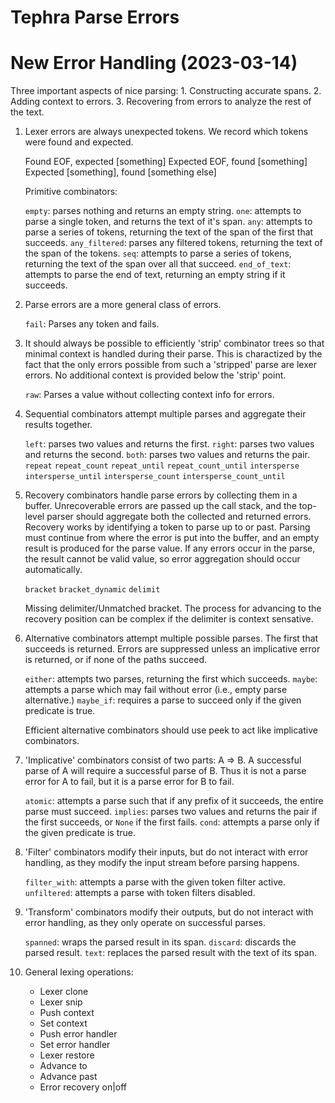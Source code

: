 # Tephra Parse Errors




New Error Handling (2023-03-14)
===============================

Three important aspects of nice parsing:
    1. Constructing accurate spans.
    2. Adding context to errors.
    3. Recovering from errors to analyze the rest of the text.


1. Lexer errors are always unexpected tokens. We record which tokens were found and expected.

    Found EOF, expected [something]
    Expected EOF, found [something]
    Expected [something], found [something else]

    Primitive combinators:

    `empty`: parses nothing and returns an empty string.
    `one`: attempts to parse a single token, and returns the text of it's span.
    `any`: attempts to parse a series of tokens, returning the text of the span of the first that succeeds.
    `any_filtered`: parses any filtered tokens, returning the text of the span of the tokens.
    `seq`: attempts to parse a series of tokens, returning the text of the span over all that succeed.
    `end_of_text`: attempts to parse the end of text, returning an empty string if it succeeds.

2. Parse errors are a more general class of errors.

    `fail`: Parses any token and fails.


3. It should always be possible to efficiently 'strip' combinator trees so that minimal context is handled during their parse. This is charactized by the fact that the only errors possible from such a 'stripped' parse are lexer errors. No additional context is provided below the 'strip' point.

    `raw`: Parses a value without collecting context info for errors.

4. Sequential combinators attempt multiple parses and aggregate their results together.

    `left`: parses two values and returns the first.
    `right`: parses two values and returns the second.
    `both`: parses two values and returns the pair.
    `repeat`
    `repeat_count`
    `repeat_until`
    `repeat_count_until`
    `intersperse`
    `intersperse_until`
    `intersperse_count`
    `intersperse_count_until`

5. Recovery combinators handle parse errors by collecting them in a buffer. Unrecoverable errors are passed up the call stack, and the top-level parser should aggregate both the collected and returned errors. Recovery works by identifying a token to parse up to or past. Parsing must continue from where the error is put into the buffer, and an empty result is produced for the parse value. If any errors occur in the parse, the result cannot be valid value, so error aggregation should occur automatically.

    `bracket`
    `bracket_dynamic`
    `delimit`

    Missing delimiter/Unmatched bracket. The process for advancing to the recovery position can be complex if the delimiter is context sensative.


6. Alternative combinators attempt multiple possible parses. The first that succeeds is returned. Errors are suppressed unless an implicative error is returned, or if none of the paths succeed.

    `either`: attempts two parses, returning the first which succeeds.
    `maybe`: attempts a parse which may fail without error (i.e., empty parse alternative.)
    `maybe_if`: requires a parse to succeed only if the given predicate is true.

    Efficient alternative combinators should use peek to act like implicative combinators.

7. 'Implicative' combinators consist of two parts: A => B. A successful parse of A will require a successful parse of B. Thus it is not a parse error for A to fail, but it is a parse error for B to fail.

    `atomic`: attempts a parse such that if any prefix of it succeeds, the entire parse must succeed.
    `implies`: parses two values and returns the pair if the first succeeds, or `None` if the first fails.
    `cond`: attempts a parse only if the given predicate is true.

9. 'Filter' combinators modify their inputs, but do not interact with error handling, as they modify the input stream before parsing happens.

    `filter_with`: attempts a parse with the given token filter active.
    `unfiltered`: attempts a parse with token filters disabled.

10. 'Transform' combinators modify their outputs, but do not interact with error handling, as they only operate on successful parses.

    `spanned`: wraps the parsed result in its span.
    `discard`: discards the parsed result.
    `text`: replaces the parsed result with the text of its span.

11. General lexing operations:

    * Lexer clone
    * Lexer snip
    * Push context
    * Set context
    * Push error handler
    * Set error handler
    * Lexer restore
    * Advance to
    * Advance past
    * Error recovery on|off

    

